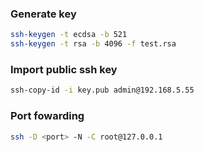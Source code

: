 ### Generate key

```bash
ssh-keygen -t ecdsa -b 521
ssh-keygen -t rsa -b 4096 -f test.rsa
```

### Import public ssh key

```bash
ssh-copy-id -i key.pub admin@192.168.5.55
```

### Port fowarding

```bash
ssh -D <port> -N -C root@127.0.0.1
```